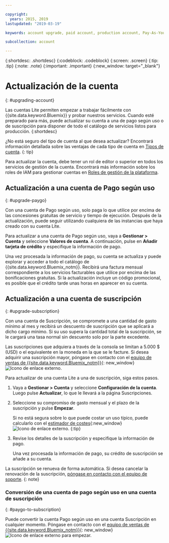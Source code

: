 ```yaml
---

copyright:
  years: 2015, 2019
lastupdated: "2019-03-19"

keywords: account upgrade, paid account, production account, Pay-As-You-Go, Subscription

subcollection: account

---
```


{:shortdesc: .shortdesc}
{:codeblock: .codeblock}
{:screen: .screen}
{:tip: .tip}
{:note: .note}
{:important: .important}
{:new_window: target="_blank"}

# Actualización de la cuenta
{: #upgrading-account}

Las cuentas Lite permiten empezar a trabajar fácilmente con {{site.data.keyword.Bluemix}} y probar nuestros servicios. Cuando esté preparado para más, puede actualizar su cuenta a una de pago según uso o de suscripción para disponer de todo el catálogo de servicios listos para producción.
{:shortdesc}

¿No está seguro del tipo de cuenta al que desea actualizar? Encontrará información detallada sobre las ventajas de cada tipo de cuenta en [Tipos de cuenta](/docs/account?topic=account-accounts).
{: tip}

Para actualizar la cuenta, debe tener un rol de editor o superior en todos los servicios de gestión de la cuenta. Encontrará más información sobre los roles de IAM para gestionar cuentas en [Roles de gestión de la plataforma](/docs/iam?topic=iam-userroles#platformroles).

## Actualización a una cuenta de Pago según uso
{: #upgrade-paygo}

Con una cuenta de Pago según uso, solo paga lo que utilice por encima de las concesiones gratuitas de servicio y tiempo de ejecución. Después de la actualización, puede seguir utilizando cualquiera de las instancias que haya creado con su cuenta Lite.

Para actualizar a una cuenta de Pago según uso, vaya a **Gestionar > Cuenta** y seleccione **Valores de cuenta**. A continuación, pulse en **Añadir tarjeta de crédito** y especifique la información de pago.

Una vez procesada la información de pago, su cuenta se actualiza y puede explorar y acceder a todo el catálogo de {{site.data.keyword.Bluemix_notm}}. Recibirá una factura mensual correspondiente a los servicios facturables que utilice por encima de las bonificaciones gratuitas. Si la actualización incluye un código promocional, es posible que el crédito tarde unas horas en aparecer en su cuenta.

## Actualización a una cuenta de suscripción
{: #upgrade-subscription}

Con una cuenta de Suscripción, se compromete a una cantidad de gasto mínimo al mes y recibirá un descuento de suscripción que se aplicará a dicho cargo mínimo. Si su uso supera la cantidad total de la suscripción, se le cargará una tasa normal sin descuento solo por la parte excedente.

Las suscripciones que adquiera a través de la consola se limitan a 5.000 $ (USD) o el equivalente en la moneda en la que se le facture. Si desea adquirir una suscripción mayor, póngase en contacto con el [equipo de ventas de {{site.data.keyword.Bluemix_notm}}](https://www.ibm.com/cloud-computing/bluemix/contact-us){: new_window} ![Icono de enlace externo](../icons/launch-glyph.svg).

Para actualizar de una cuenta Lite a una de suscripción, siga estos pasos.
1. Vaya a **Gestionar > Cuenta** y seleccione **Configuración de la cuenta**. Luego pulse **Actualizar**, lo que le llevará a la página Suscripciones.
1. Seleccione su compromiso de gasto mensual y el plazo de la suscripción y pulse **Empezar**.

   Si no está segura sobre lo que puede costar un uso típico, puede calcularlo con el [estimador de costes](https://{DomainName}/estimator/review){:new_window} ![Icono de enlace externo](../icons/launch-glyph.svg "Icono de enlace externo").
   {:tip}
1. Revise los detalles de la suscripción y especifique la información de pago.

   Una vez procesada la información de pago, su crédito de suscripción se añade a su cuenta.

La suscripción se renueva de forma automática. Si desea cancelar la renovación de la suscripción, [póngase en contacto con el equipo de soporte](https://{DomainName}/unifiedsupport/supportcenter).
{: note}

### Conversión de una cuenta de pago según uso en una cuenta de suscripción
{: #paygo-to-subscription}

Puede convertir la cuenta Pago según uso en una cuenta Suscripción en cualquier momento. Póngase en contacto con el [equipo de ventas de {{site.data.keyword.Bluemix_notm}}](https://www.ibm.com/cloud-computing/bluemix/contact-us){: new_window} ![Icono de enlace externo](../icons/launch-glyph.svg) para empezar.
